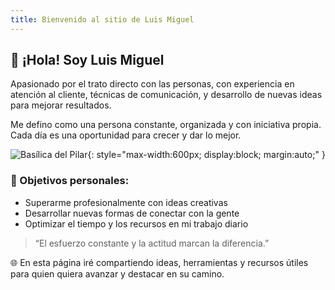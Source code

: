 ```yaml
---
title: Bienvenido al sitio de Luis Miguel
---
```


## 👋 ¡Hola! Soy Luis Miguel

Apasionado por el trato directo con las personas, con experiencia en atención al cliente, técnicas de comunicación, y desarrollo de nuevas ideas para mejorar resultados.

Me defino como una persona constante, organizada y con iniciativa propia. Cada día es una oportunidad para crecer y dar lo mejor.

![Basílica del Pilar](/assets/img/basilica-pilar.jpg){: style="max-width:600px; display:block; margin:auto;" }

### 🎯 Objetivos personales:
- Superarme profesionalmente con ideas creativas
- Desarrollar nuevas formas de conectar con la gente
- Optimizar el tiempo y los recursos en mi trabajo diario

> “El esfuerzo constante y la actitud marcan la diferencia.”

🌐 En esta página iré compartiendo ideas, herramientas y recursos útiles para quien quiera avanzar y destacar en su camino.



